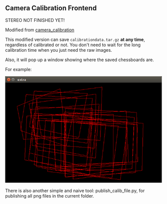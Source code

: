 ## Camera Calibration Frontend ##

STEREO NOT FINISHED YET!

Modified from [camera_calibration](http://wiki.ros.org/camera_calibration)

This modified version can save `calibrationdata.tar.gz` **at any time**, regardless of calibrated or not. You don't need to wait for the long calibration time when you just need the raw images.

Also, it will pop up a window showing where the saved chessboards are. 

For example:

![extra_window](extra_window.png?raw=true)

There is also another simple and naive tool: publish_calib_file.py, for publishing all png files in the current folder.